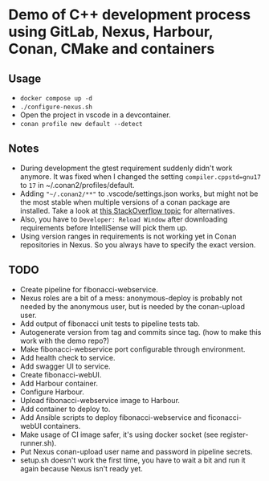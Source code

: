 # Demo of C++ development process using GitLab, Nexus, Harbour, Conan, CMake and containers

## Usage

- ```docker compose up -d```
- ```./configure-nexus.sh```
- Open the project in vscode in a devcontainer.
- ```conan profile new default --detect```

## Notes

- During development the gtest requirement suddenly didn't work anymore. It was fixed when I changed the setting ```compiler.cppstd=gnu17``` to ```17``` in ~/.conan2/profiles/default.
- Adding ```"~/.conan2/**"``` to .vscode/settings.json works, but might not be the most stable when
multiple versions of a conan package are installed. Take a look at
[this StackOverflow topic](https://stackoverflow.com/questions/58077908/linking-conan-include-to-vs-code/)
for alternatives.
- Also, you have to ```Developer: Reload Window``` after downloading requirements before IntelliSense will pick them up.
- Using version ranges in requirements is not working yet in Conan repositories in Nexus. So you always have to specify the exact version.

## TODO

- Create pipeline for fibonacci-webservice.
- Nexus roles are a bit of a mess: anonymous-deploy is probably not needed by the anonymous user, but
is needed by the conan-upload user.
- Add output of fibonacci unit tests to pipeline tests tab.
- Autogenerate version from tag and commits since tag. (how to make this work with the demo repo?)
- Make fibonacci-webservice port configurable through environment.
- Add health check to service.
- Add swagger UI to service.
- Create fibonacci-webUI.
- Add Harbour container.
- Configure Harbour.
- Upload fibonacci-webservice image to Harbour.
- Add container to deploy to.
- Add Ansible scripts to deploy fibonacci-webservice and ficonacci-webUI containers.
- Make usage of CI image safer, it's using docker socket (see register-runner.sh).
- Put Nexus conan-upload user name and password in pipeline secrets.
- setup.sh doesn't work the first time, you have to wait a bit and run it again because Nexus isn't ready yet.

